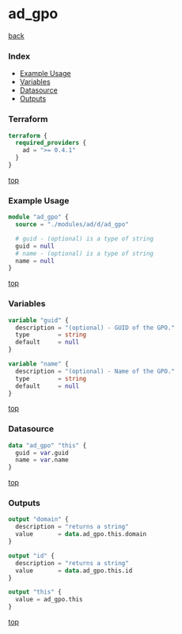 # ad_gpo

[back](../ad.md)

### Index

- [Example Usage](#example-usage)
- [Variables](#variables)
- [Datasource](#datasource)
- [Outputs](#outputs)

### Terraform

```terraform
terraform {
  required_providers {
    ad = ">= 0.4.1"
  }
}
```

[top](#index)

### Example Usage

```terraform
module "ad_gpo" {
  source = "./modules/ad/d/ad_gpo"

  # guid - (optional) is a type of string
  guid = null
  # name - (optional) is a type of string
  name = null
}
```

[top](#index)

### Variables

```terraform
variable "guid" {
  description = "(optional) - GUID of the GPO."
  type        = string
  default     = null
}

variable "name" {
  description = "(optional) - Name of the GPO."
  type        = string
  default     = null
}
```

[top](#index)

### Datasource

```terraform
data "ad_gpo" "this" {
  guid = var.guid
  name = var.name
}
```

[top](#index)

### Outputs

```terraform
output "domain" {
  description = "returns a string"
  value       = data.ad_gpo.this.domain
}

output "id" {
  description = "returns a string"
  value       = data.ad_gpo.this.id
}

output "this" {
  value = ad_gpo.this
}
```

[top](#index)